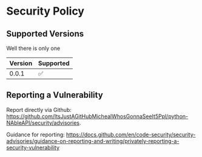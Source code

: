 # Security Policy

## Supported Versions
Well there is only one

| Version | Supported          |
| ------- | ------------------ |
| 0.0.1   | :white_check_mark: |

## Reporting a Vulnerability

Report directly via Github: https://github.com/ItsJustAGitHubMichealWhosGonnaSeeIt5Ppl/python-NAbleAPI/security/advisories.

Guidance for reporting: https://docs.github.com/en/code-security/security-advisories/guidance-on-reporting-and-writing/privately-reporting-a-security-vulnerability
